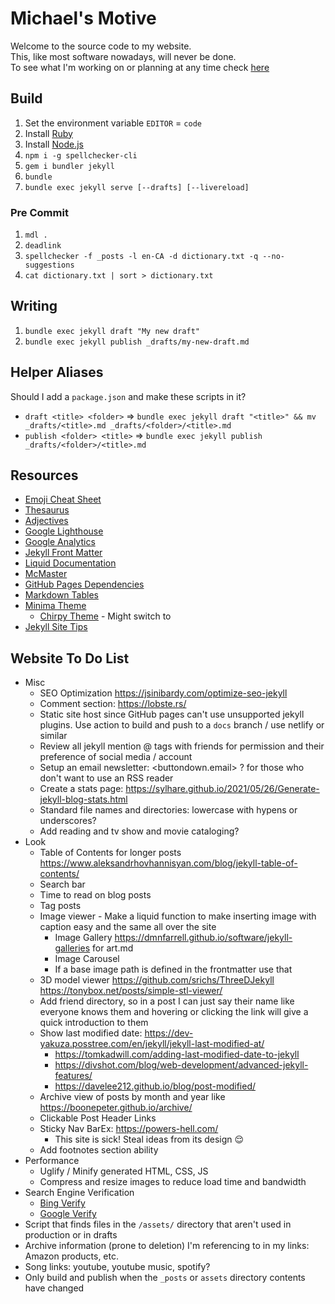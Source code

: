 # Michael's Motive

Welcome to the source code to my website.\
This, like most software nowadays, will never be done.\
To see what I'm working on or planning at any time check [here](https://github.com/mic-max/micmax.pw/projects/1)

## Build

1. Set the environment variable `EDITOR` = `code`
1. Install [Ruby](https://rubyinstaller.org/downloads/)
1. Install [Node.js](https://nodejs.org/en/download/)
1. `npm i -g spellchecker-cli`
1. `gem i bundler jekyll`
1. `bundle`
1. `bundle exec jekyll serve [--drafts] [--livereload]`

### Pre Commit

1. `mdl .`
1. `deadlink`
1. `spellchecker -f _posts -l en-CA -d dictionary.txt -q --no-suggestions`
1. `cat dictionary.txt | sort > dictionary.txt`

## Writing

1. `bundle exec jekyll draft "My new draft"`
1. `bundle exec jekyll publish _drafts/my-new-draft.md`

## Helper Aliases

Should I add a `package.json` and make these scripts in it?

- `draft <title> <folder>` => `bundle exec jekyll draft "<title>" && mv _drafts/<title>.md _drafts/<folder>/<title>.md`
- `publish <folder> <title>` => `bundle exec jekyll publish _drafts/<folder>/<title>.md`

## Resources

<!-- TODO better emoji source? https://www.fabriziomusacchio.com/blog/2021-08-16-emojis_for_Jekyll/ -->

- [Emoji Cheat Sheet](https://www.webfx.com/tools/emoji-cheat-sheet/)
- [Thesaurus](https://www.thesaurus.com/)
- [Adjectives](http://adjective1.com/)
- [Google Lighthouse](https://developers.google.com/web/tools/lighthouse)
- [Google Analytics](https://analytics.google.com/analytics/web/#/report-home/a55845382w176857085p175657346)
- [Jekyll Front Matter](https://jekyllrb.com/docs/front-matter/)
- [Liquid Documentation](https://shopify.github.io/liquid/)
- [McMaster](https://www.mcmaster.com)
- [GitHub Pages Dependencies](https://pages.github.com/versions/)
- [Markdown Tables](https://www.tablesgenerator.com/markdown_tables)
- [Minima Theme](https://github.com/jekyll/minima)
  - [Chirpy Theme](https://jekyll-themes.com/chirpy/) - Might switch to
- [Jekyll Site Tips](https://wilsonmar.github.io/jekyll-site-development/)

## Website To Do List

- Misc
  - SEO Optimization <https://jsinibardy.com/optimize-seo-jekyll>
  - Comment section: <https://lobste.rs/>
  - Static site host since GitHub pages can't use unsupported jekyll plugins. Use action to build and push to a `docs` branch / use netlify or similar
  - Review all jekyll mention @ tags with friends for permission and their preference of social media / account
  - Setup an email newsletter: <buttondown.email> ? for those who don't want to use an RSS reader
  - Create a stats page: <https://sylhare.github.io/2021/05/26/Generate-jekyll-blog-stats.html>
  - Standard file names and directories: lowercase with hypens or underscores?
  - Add reading and tv show and movie cataloging?
- Look
  - Table of Contents for longer posts <https://www.aleksandrhovhannisyan.com/blog/jekyll-table-of-contents/>
  - Search bar
  - Time to read on blog posts
  - Tag posts
  - Image viewer - Make a liquid function to make inserting image with caption easy and the same all over the site
    - Image Gallery <https://dmnfarrell.github.io/software/jekyll-galleries> for art.md
    - Image Carousel
    - If a base image path is defined in the frontmatter use that
  - 3D model viewer <https://github.com/srichs/ThreeDJekyll> <https://tonybox.net/posts/simple-stl-viewer/>
  - Add friend directory, so in a post I can just say their name like everyone knows them and hovering or clicking the link will give a quick introduction to them
  - Show last modified date: <https://dev-yakuza.posstree.com/en/jekyll/jekyll-last-modified-at/>
    - <https://tomkadwill.com/adding-last-modified-date-to-jekyll>
    - <https://divshot.com/blog/web-development/advanced-jekyll-features/>
    - <https://davelee212.github.io/blog/post-modified/>
  - Archive view of posts by month and year like <https://boonepeter.github.io/archive/>
  - Clickable Post Header Links
  - Sticky Nav BarEx: <https://powers-hell.com/>
    - This site is sick! Steal ideas from its design 😌
  - Add footnotes section ability
- Performance
  - Uglify / Minify generated HTML, CSS, JS
  - Compress and resize images to reduce load time and bandwidth
- Search Engine Verification
  - [Bing Verify](https://wilsonmar.github.io/jekyll-site-development/)
  - [Google Verify](https://wilsonmar.github.io/jekyll-site-development/)
- Script that finds files in the `/assets/` directory that aren't used in production or in drafts
- Archive information (prone to deletion) I'm referencing to in my links: Amazon products, etc.
- Song links: youtube, youtube music, spotify?
- Only build and publish when the `_posts` or `assets` directory contents have changed
